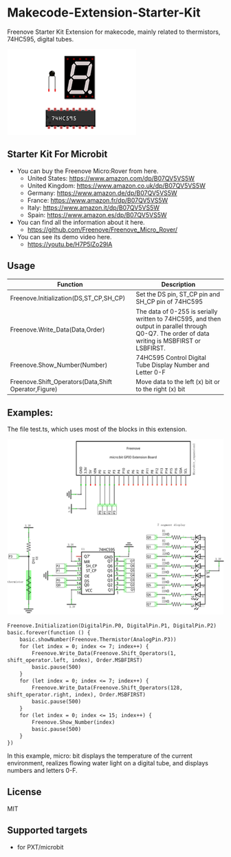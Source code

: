 # Makecode-Extension-Starter-Kit

Freenove Starter Kit Extension for makecode, mainly related to thermistors, 74HC595, digital tubes.

<img src='icon.png'/>

## Starter Kit For Microbit
* You can buy the Freenove Micro:Rover from here.<br>
    * United States: https://www.amazon.com/dp/B07QV5VS5W
    * United Kingdom: https://www.amazon.co.uk/dp/B07QV5VS5W
    * Germany: https://www.amazon.de/dp/B07QV5VS5W
    * France: https://www.amazon.fr/dp/B07QV5VS5W
    * Italy: https://www.amazon.it/dp/B07QV5VS5W
    * Spain: https://www.amazon.es/dp/B07QV5VS5W
* You can find all the information about it here.<br>
    * https://github.com/Freenove/Freenove_Micro_Rover/
* You can see its demo video here.
    * https://youtu.be/H7P5lZo29lA
    
## Usage
Function | Description
--- | ---
Freenove.Initialization(DS,ST_CP,SH_CP) | Set the DS pin, ST_CP pin and SH_CP pin of 74HC595 
Freenove.Write_Data(Data,Order) | The data of 0-255 is serially written to 74HC595, and then output in parallel through Q0-Q7. The order of data writing is MSBFIRST or LSBFIRST.
Freenove.Show_Number(Number) | 74HC595 Control Digital Tube Display Number and Letter 0-F
Freenove.Shift_Operators(Data,Shift Operator,Figure) | Move data to the left (x) bit or to the right (x) bit

## Examples:

The file test.ts, which uses most of the blocks in this extension. 

<img src='Schematic.png'/>

```
Freenove.Initialization(DigitalPin.P0, DigitalPin.P1, DigitalPin.P2)
basic.forever(function () {
    basic.showNumber(Freenove.Thermistor(AnalogPin.P3))
    for (let index = 0; index <= 7; index++) {
        Freenove.Write_Data(Freenove.Shift_Operators(1, shift_operator.left, index), Order.MSBFIRST)
        basic.pause(500)
    }
    for (let index = 0; index <= 7; index++) {
        Freenove.Write_Data(Freenove.Shift_Operators(128, shift_operator.right, index), Order.MSBFIRST)
        basic.pause(500)
    }
    for (let index = 0; index <= 15; index++) {
        Freenove.Show_Number(index)
        basic.pause(500)
    }
})
```
In this example, micro: bit displays the temperature of the current environment, realizes flowing water light on a digital tube, and displays numbers and letters 0-F.
## License

MIT

## Supported targets

* for PXT/microbit
